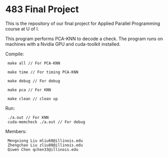 # 483 Final Project
This is the repository of our final project for Applied Parallel Programming course at U of I.

This program performs PCA-KNN to decode a check.
The program runs on machines with a Nvidia GPU and cuda-toolkit installed.

Compile: 
	 
	 make all // For PCA-KNN
	 
	 make time // For timing PCA-KNN	

	 make debug // For debug
	
	 make pca // For KNN
	
	 make clean // clean up

Run: 
	
	 ./a.out // For KNN
	 cuda-memcheck ./a.out // For debug

Members: 

	 Mengxiong Liu mliu60@illinois.edu
	 Zhengchao Liu zliu80@illinois.edu
	 Qiwen Chen qchen33@illinois.edu
